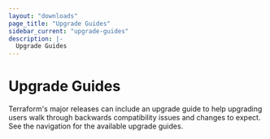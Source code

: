 ```yaml
---
layout: "downloads"
page_title: "Upgrade Guides"
sidebar_current: "upgrade-guides"
description: |-
  Upgrade Guides
---
```


# Upgrade Guides

Terraform's major releases can include an upgrade guide to help upgrading users
walk through backwards compatibility issues and changes to expect. See the
navigation for the available upgrade guides.
